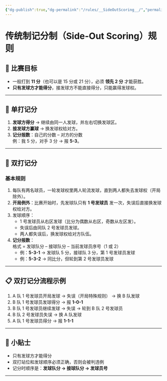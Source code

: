 ```yaml
---
{"dg-publish":true,"dg-permalink":"/rules/__SideOutScoring__/","permalink":"/rules/__SideOutScoring__/"}
---
```


# 传统制记分制（Side-Out Scoring）规则

## 🎯 比赛目标
- 一般打到 **11 分**（也可以是 15 分或 21 分），必须 **领先 2 分** 才能获胜。
- **只有发球方才能得分**，接发球方不能直接得分，只能赢得发球权。

---

## 🏓 单打记分
1. **发球方得分** → 继续由同一人发球，并左右切换发球区。
2. **接发球方赢球** → 换发球权给对方。
3. **记分报数**：自己的分数 – 对方的分数  
   例：我 5 分，对手 3 分 → 报 **5-3**。

---

## 👥 双打记分
### 基本规则
1. 每队有两名球员，一轮发球权里两人轮流发球，直到两人都失去发球权（开局除外）。
2. **开局例外**：比赛开始时，先发球队只有 **1 号发球员** 发一次，失误后直接换发球权给对方。
3. 发球顺序：
   - 1 号发球员从右区发球（比分为偶数从右区，奇数从左区发）。
   - 失误后由同队 2 号发球员发球。
   - 两人都失误后，换发球权给对方队伍。
4. **记分报数**：  
   格式 = 发球队分 – 接球队分 – 当前发球员序号（1 或 2）  
   - 例：**5-3-1** → 发球队 5 分，接球队 3 分，第 1 号发球员发球  
   - 例：**5-3-2** → 同比分，但轮到第 2 号发球员发球

---

## 📋 双打记分流程示例
1. A 队 1 号发球员开局发球 → 失误（开局特殊规则） → 换 B 队发球
2. B 队 1 号发球员发球得分 → 报 **1-0-1**
3. B 队 1 号发球员继续发球 → 失误 → 轮到 B 队 2 号发球员
4. B 队 2 号发球员失误 → 换 A 队发球
5. A 队 1 号发球员得分 → 报 **1-1-1**

---

## 📌 小贴士
- 只有发球方才能得分  
- 双打站位和发球顺序必须正确，否则会被判违例  
- 记分时顺序是：**发球队分 → 接球队分 → 发球员号**

---
